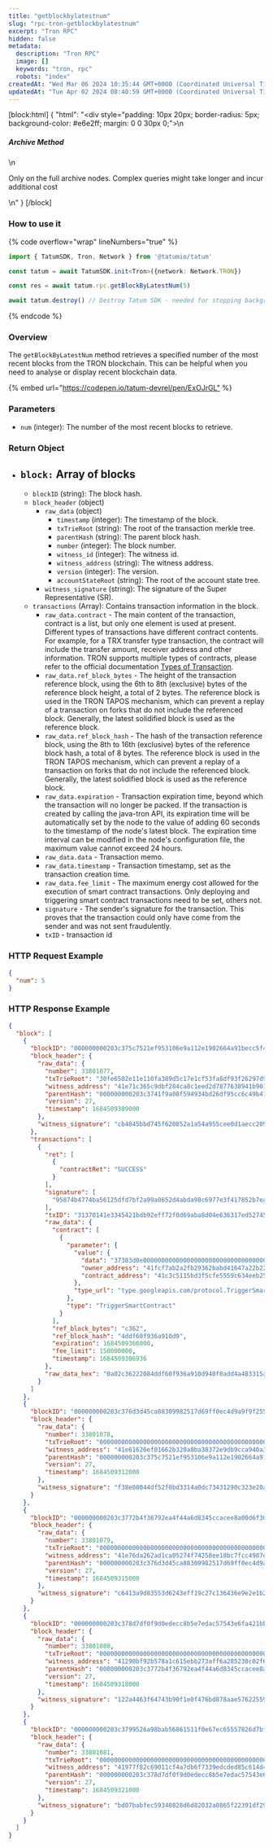 ```yaml
---
title: "getblockbylatestnum"
slug: "rpc-tron-getblockbylatestnum"
excerpt: "Tron RPC"
hidden: false
metadata: 
  description: "Tron RPC"
  image: []
  keywords: "tron, rpc"
  robots: "index"
createdAt: "Wed Mar 06 2024 10:35:44 GMT+0000 (Coordinated Universal Time)"
updatedAt: "Tue Apr 02 2024 08:40:59 GMT+0000 (Coordinated Universal Time)"
---
```

[block:html]
{
  "html": "<div style=\"padding: 10px 20px; border-radius: 5px; background-color: #e6e2ff; margin: 0 0 30px 0;\">\n  <h5>Archive Method</h5>\n  <p>Only on the full archive nodes. Complex queries might take longer and incur additional cost</p>\n</div>"
}
[/block]


### How to use it

{% code overflow="wrap" lineNumbers="true" %}

```typescript
import { TatumSDK, Tron, Network } from '@tatumio/tatum'

const tatum = await TatumSDK.init<Tron>({network: Network.TRON})

const res = await tatum.rpc.getBlockByLatestNum(5)

await tatum.destroy() // Destroy Tatum SDK - needed for stopping background jobs
```

{% endcode %}

### Overview

The `getBlockByLatestNum` method retrieves a specified number of the most recent blocks from the TRON blockchain. This can be helpful when you need to analyse or display recent blockchain data.

{% embed url="<https://codepen.io/tatum-devrel/pen/ExOJrGL"> %}

### Parameters

- `num` (integer): The number of the most recent blocks to retrieve.

### Return Object

- `block:` Array of blocks
  -
  - `blockID` (string): The block hash.
  - `block_header` (object)
    - `raw_data` (object)
      - `timestamp` (integer): The timestamp of the block.
      - `txTrieRoot` (string): The root of the transaction merkle tree.
      - `parentHash` (string): The parent block hash.
      - `number` (integer): The block number.
      - `witness_id` (integer): The witness id.
      - `witness_address` (string): The witness address.
      - `version` (integer): The version.
      - `accountStateRoot` (string): The root of the account state tree.
    - `witness_signature` (string): The signature of the Super Representative (SR).
  - `transactions` (Array): Contains transaction information in the block.
    - `raw_data.contract` - The main content of the transaction, contract is a list, but only one element is used at present. Different types of transactions have different contract contents. For example, for a TRX transfer type transaction, the contract will include the transfer amount, receiver address and other information. TRON supports multiple types of contracts, please refer to the official documentation [Types of Transaction](https://developers.tron.network/docs/tron-protocol-transaction#types-of-transaction).
    - `raw_data.ref_block_bytes` - The height of the transaction reference block, using the 6th to 8th (exclusive) bytes of the reference block height, a total of 2 bytes. The reference block is used in the TRON TAPOS mechanism, which can prevent a replay of a transaction on forks that do not include the referenced block. Generally, the latest solidified block is used as the reference block.
    - `raw_data.ref_block_hash` - The hash of the transaction reference block, using the 8th to 16th (exclusive) bytes of the reference block hash, a total of 8 bytes. The reference block is used in the TRON TAPOS mechanism, which can prevent a replay of a transaction on forks that do not include the referenced block. Generally, the latest solidified block is used as the reference block.
    - `raw_data.expiration` - Transaction expiration time, beyond which the transaction will no longer be packed. If the transaction is created by calling the java-tron API, its expiration time will be automatically set by the node to the value of adding 60 seconds to the timestamp of the node's latest block. The expiration time interval can be modified in the node's configuration file, the maximum value cannot exceed 24 hours.
    - `raw_data.data` - Transaction memo.
    - `raw_data.timestamp` - Transaction timestamp, set as the transaction creation time.
    - `raw_data.fee_limit` - The maximum energy cost allowed for the execution of smart contract transactions. Only deploying and triggering smart contract transactions need to be set, others not.
    - `signature` - The sender's signature for the transaction. This proves that the transaction could only have come from the sender and was not sent fraudulently.
    - `txID` - transaction id

### HTTP Request Example

```json
{
  "num": 5
}
```

### HTTP Response Example

```json
{
  "block": [
    {
      "blockID": "000000000203c375c7521ef953106e9a112e1902664a91becc5f40371a7397d7",
      "block_header": {
        "raw_data": {
          "number": 33801077,
          "txTrieRoot": "30fe6502e11e110fa389d5c17e1cf53fa8df93f26297d9f27cd8c07d3558d722",
          "witness_address": "41e71c365c9dbf284ca8c1eed2d7877638941b9011",
          "parentHash": "000000000203c3741f9a08f594934bd26df95cc6c49b475d118e3a87aed5a4a4",
          "version": 27,
          "timestamp": 1684509309000
        },
        "witness_signature": "cb4845bbd745f620852a1a54a955cee0d1aecc209f2f96e9b4ea53bf3d2ceb0f665fa07a5e870fcf9c6b98110a33d5bba5f35b588cc4123394b7e9f439fe265301"
      },
      "transactions": [
        {
          "ret": [
            {
              "contractRet": "SUCCESS"
            }
          ],
          "signature": [
            "95874b4774ba56125dfd7bf2a99a0652d4abda98c6977e3f417852b7ea6f2b81ff2f260df473d186be9586b6bbeb74b5382d7f058593fd72fb60da5d0f77f77100"
          ],
          "txID": "31370141e3345421bdb92eff72f0d69aba8d04e636317ed52745d3f97e9faabb",
          "raw_data": {
            "contract": [
              {
                "parameter": {
                  "value": {
                    "data": "37383d0e00000000000000000000000000000000000000000000000000000188349354c9",
                    "owner_address": "41fcf7ab2a2fb29362babd41647a22b223f7fbedec",
                    "contract_address": "41c3c5115bd3f5cfe5559c634eeb250f339ae3e29c"
                  },
                  "type_url": "type.googleapis.com/protocol.TriggerSmartContract"
                },
                "type": "TriggerSmartContract"
              }
            ],
            "ref_block_bytes": "c362",
            "ref_block_hash": "4ddf60f936a910d9",
            "expiration": 1684509366000,
            "fee_limit": 150000000,
            "timestamp": 1684509306936
          },
          "raw_data_hex": "0a02c36222084ddf60f936a910d940f0add4a483315a8e01081f1289010a31747970652e676f6f676c65617069732e636f6d2f70726f746f636f6c2e54726967676572536d617274436f6e747261637412540a1541fcf7ab2a2fb29362babd41647a22b223f7fbedec121541c3c5115bd3f5cfe5559c634eeb250f339ae3e29c222437383d0e00000000000000000000000000000000000000000000000000000188349354c970b8e0d0a48331900180a3c347"
        }
      ]
    },
    {
      "blockID": "000000000203c376d3d45ca88309982517d69ff0ec4d9a9f9f25536cebcdd76b",
      "block_header": {
        "raw_data": {
          "number": 33801078,
          "txTrieRoot": "0000000000000000000000000000000000000000000000000000000000000000",
          "witness_address": "41e61626ef01662b320a8ba38372e9db9cca940a3b",
          "parentHash": "000000000203c375c7521ef953106e9a112e1902664a91becc5f40371a7397d7",
          "version": 27,
          "timestamp": 1684509312000
        },
        "witness_signature": "f38e08044df52f0bd3314a0dc73431290c323e20a67297da8be939041a8eae484e1094ba455c78b71f198bfaf80aee68bb5e9d40f9146158e88ed776d2034e9800"
      }
    },
    {
      "blockID": "000000000203c3772b4f36792ea4f44a6d8345ccacee8a00d6f309a206193f1c",
      "block_header": {
        "raw_data": {
          "number": 33801079,
          "txTrieRoot": "0000000000000000000000000000000000000000000000000000000000000000",
          "witness_address": "41e76da262ad1ca05274f74258ee18bc7fcc4987dc",
          "parentHash": "000000000203c376d3d45ca88309982517d69ff0ec4d9a9f9f25536cebcdd76b",
          "version": 27,
          "timestamp": 1684509315000
        },
        "witness_signature": "c6413a9d83553d6243eff19c27c136436e9e2e1b2315849e71232ae473614fdf3034ce215c8695c7ca15742899dcf6c276b3be918b6b8049b74f3b81a3c695b500"
      }
    },
    {
      "blockID": "000000000203c378d7df0f9d0edecc8b5e7edac57543e6fa421bbae6b1448e5f",
      "block_header": {
        "raw_data": {
          "number": 33801080,
          "txTrieRoot": "0000000000000000000000000000000000000000000000000000000000000000",
          "witness_address": "41290bf92b578a1c615ebb273aff6a285230c02f65",
          "parentHash": "000000000203c3772b4f36792ea4f44a6d8345ccacee8a00d6f309a206193f1c",
          "version": 27,
          "timestamp": 1684509318000
        },
        "witness_signature": "122a4463f64743b90f1e0f476bd878aae576225591643972595a7bb250ddee2757287b8c8ab627ba95e027e55421160ea2b6bb543bcaa89b871427113bbab6a101"
      }
    },
    {
      "blockID": "000000000203c3799526a98bab56861511f0e67ec65557826d7bfc0b36e17450",
      "block_header": {
        "raw_data": {
          "number": 33801081,
          "txTrieRoot": "0000000000000000000000000000000000000000000000000000000000000000",
          "witness_address": "41977f82c69011cf4a7db6f7339edcded85c614d45",
          "parentHash": "000000000203c378d7df0f9d0edecc8b5e7edac57543e6fa421bbae6b1448e5f",
          "version": 27,
          "timestamp": 1684509321000
        },
        "witness_signature": "bd07babfec59340828d6d82032a0865f22391df29c43647c0e3186e21b9df43d2f78f3cb50d4a0113f08ebd7c02663ffc169352297256cce4bd62b04a4289e1d01"
      }
    }
  ]
}
```
